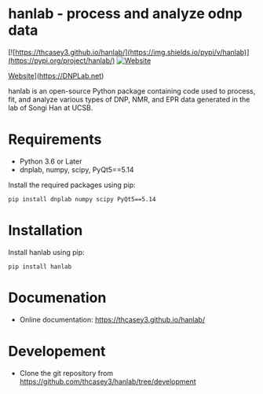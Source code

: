 # hanlab - process and analyze odnp data

[![https://thcasey3.github.io/hanlab/](https://img.shields.io/pypi/v/hanlab)](https://pypi.org/project/hanlab/)
[![Website](https://img.shields.io/website?down_message=offline&label=Documentation&up_message=online&url=https%3A%2F%2Fthcasey3.github.io%2Fhanlab%2Findex.html)](https://thcasey3.github.io/hanlab/)

[Website](https://img.shields.io/badge/DNPLab-.net-green)](https://DNPLab.net)

hanlab is an open-source Python package containing code used to process, fit, and analyze various types of DNP, NMR, and EPR data generated in the lab of Songi Han at UCSB.


# Requirements

  - Python 3.6 or Later
  - dnplab, numpy, scipy, PyQt5==5.14

Install the required packages using pip:
```console
pip install dnplab numpy scipy PyQt5==5.14
```

# Installation

Install hanlab using pip:

```console
pip install hanlab
```

# Documenation

- Online documentation: https://thcasey3.github.io/hanlab/

# Developement 

  - Clone the git repository from https://github.com/thcasey3/hanlab/tree/development
